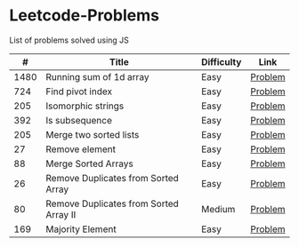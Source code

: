# Leetcode-Problems

List of problems solved using JS

| #    | Title                                  | Difficulty | Link                                                                            |
| ---- | -------------------------------------- | ---------- | ------------------------------------------------------------------------------- |
| 1480 | Running sum of 1d array                | Easy       | [Problem](https://leetcode.com/problems/running-sum-of-1d-array)                |
| 724  | Find pivot index                       | Easy       | [Problem](https://leetcode.com/problems/find-pivot-index)                       |
| 205  | Isomorphic strings                     | Easy       | [Problem](https://leetcode.com/problems/isomorphic-strings)                     |
| 392  | Is subsequence                         | Easy       | [Problem](https://leetcode.com/problems/is-subsequence)                         |
| 205  | Merge two sorted lists                 | Easy       | [Problem](https://leetcode.com/problems/merge-two-sorted-lists)                 |
| 27   | Remove element                         | Easy       | [Problem](https://leetcode.com/problems/remove-element)                         |
| 88   | Merge Sorted Arrays                    | Easy       | [Problem](https://leetcode.com/problems/merge-sorted-array)                     |
| 26   | Remove Duplicates from Sorted Array    | Easy       | [Problem](https://leetcode.com/problems/remove-duplicates-from-sorted-array)    |
| 80   | Remove Duplicates from Sorted Array II | Medium     | [Problem](https://leetcode.com/problems/remove-duplicates-from-sorted-array-ii) |
| 169  | Majority Element                       | Easy       | [Problem](https://leetcode.com/problems/majority-element)                       |
